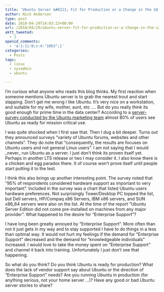 ```yaml
---
title: 'Ubuntu Server &#8211; Fit for Production or a Change in the SA Guard?'
author: Nick Anderson
type: post
date: 2010-04-29T14:03:23+00:00
url: /2010/04/29/ubuntu-server-fit-for-production-or-a-change-in-the-sa-guard/
aktt_tweeted:
  - 1
openid_comments:
  - 'a:1:{i:0;s:4:"1063";}'
categories:
  - Posts
tags:
  - linux
  - sysadmin
  - ubuntu

---
```

I&#8217;m curious what anyone who reads this blog thinks. My first reaction when someone mentions Ubuntu server is to grab the nearest trout and start slapping. Don&#8217;t get me wrong I like Ubuntu. It&#8217;s very nice on a workstation, and suitable for my wife, mother, aunt, etc &#8230;. But do you really think its good enough for prime time in the data center? According to a [server-survey conducted by the Ubuntu marketing team][1] almost 80% of users see Ubuntu as ready for mission critical use.

I was quite shocked when I first saw that. Then I dug a bit deeper. Turns out they announced surveys &#8220;variety of Ubuntu forums, websites and other channels&#8221;. They do note that &#8220;consequently, the results are focuses on Ubuntu users and not general Linux users&#8221;. I am not saying that I would \_never\_ run Ubuntu as a server. I just don&#8217;t think its proven itself yet. Perhaps in another LTS release or two I may consider it. I also know there is a chicken and egg paradox there. It of course won&#8217;t prove itself until people start putting it to the test.

I think this also brings up another interesting point. The survey noted that &#8220;95% of respondents considered hardware support as important to very important&#8221;. Included in the survey was a chart that listed Ubuntu users hardware preferences. Not surprisingly Tower/Desktop PC topped the list, but Dell servers, HP/Compaq x86 Servers, IBM x86 servers, and SUN x86_64 servers were also on the list. At the time of the report &#8220;Ubuntu Server Edition did not come pre-installed on machines from any major provider&#8221;. What happened to the desire for &#8220;Enterprise Support&#8221;?

I have long been greatly annoyed by &#8220;Enterprise Support&#8221;. More often than not it just gets in my way and to stay supported I have to do things in a less than optimal way. It would not hurt my feelings if the demand for &#8220;Enterprise Support&#8221; decreased and the demand for &#8220;knowledgeable individuals&#8221; increased. I would love to take the money spent on &#8220;Enterprise Support&#8221; and channel it back into training. Unfortunately I just don&#8217;t see that happening.

So what do you think? Do you think Ubuntu is ready for production? What does the lack of vendor support say about Ubuntu or the direction of &#8220;Enterprise Support&#8221; needs? Are you running Ubuntu in production (for anything serious, not your home server &#8230;)? Have any good or bad Ubuntu server stories to share?

 [1]: http://www.ubuntu.com/files/server-survey-2010.pdf